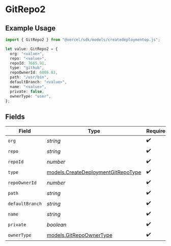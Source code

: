 # GitRepo2

## Example Usage

```typescript
import { GitRepo2 } from "@vercel/sdk/models/createdeploymentop.js";

let value: GitRepo2 = {
  org: "<value>",
  repo: "<value>",
  repoId: 7665.91,
  type: "github",
  repoOwnerId: 6886.83,
  path: "/usr/bin",
  defaultBranch: "<value>",
  name: "<value>",
  private: false,
  ownerType: "user",
};
```

## Fields

| Field                                                                          | Type                                                                           | Required                                                                       | Description                                                                    |
| ------------------------------------------------------------------------------ | ------------------------------------------------------------------------------ | ------------------------------------------------------------------------------ | ------------------------------------------------------------------------------ |
| `org`                                                                          | *string*                                                                       | :heavy_check_mark:                                                             | N/A                                                                            |
| `repo`                                                                         | *string*                                                                       | :heavy_check_mark:                                                             | N/A                                                                            |
| `repoId`                                                                       | *number*                                                                       | :heavy_check_mark:                                                             | N/A                                                                            |
| `type`                                                                         | [models.CreateDeploymentGitRepoType](../models/createdeploymentgitrepotype.md) | :heavy_check_mark:                                                             | N/A                                                                            |
| `repoOwnerId`                                                                  | *number*                                                                       | :heavy_check_mark:                                                             | N/A                                                                            |
| `path`                                                                         | *string*                                                                       | :heavy_check_mark:                                                             | N/A                                                                            |
| `defaultBranch`                                                                | *string*                                                                       | :heavy_check_mark:                                                             | N/A                                                                            |
| `name`                                                                         | *string*                                                                       | :heavy_check_mark:                                                             | N/A                                                                            |
| `private`                                                                      | *boolean*                                                                      | :heavy_check_mark:                                                             | N/A                                                                            |
| `ownerType`                                                                    | [models.GitRepoOwnerType](../models/gitrepoownertype.md)                       | :heavy_check_mark:                                                             | N/A                                                                            |